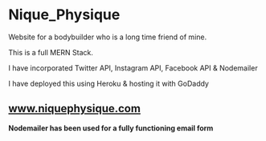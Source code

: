 # Nique_Physique

Website for a bodybuilder who is a long time friend of mine.

This is a full MERN Stack.

I have incorporated Twitter API, Instagram API, Facebook API & Nodemailer 

I have deployed this using Heroku & hosting it with GoDaddy

## www.niquephysique.com ##

**Nodemailer has been used for a fully functioning email form**